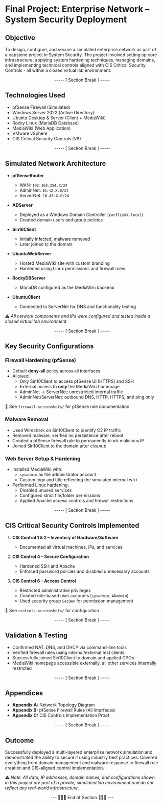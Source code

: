 # Final Project: Enterprise Network – System Security Deployment

## Objective
To design, configure, and secure a simulated enterprise network as part of a capstone project in System Security. The project involved setting up core infrastructure, applying system hardening techniques, managing domains, and implementing technical controls aligned with CIS Critical Security Controls - all within a closed virtual lab environment.

<div align="center">

----- [ Section Break ] -----

</div>

## Technologies Used
- pfSense Firewall (Simulated)
- Windows Server 2022 (Active Directory)
- Ubuntu Desktop & Server (Client + MediaWiki)
- Rocky Linux (MariaDB Database)
- MediaWiki (Web Application)
- VMware vSphere
- CIS Critical Security Controls (V8)

<div align="center">

----- [ Section Break ] -----

</div>

## Simulated Network Architecture

- **pfSenseRouter**  
  - WAN: `192.168.254.X/24`  
  - AdminNet: `10.42.X.0/24`  
  - ServerNet: `10.43.X.0/24`  

- **ADServer**  
  - Deployed as a Windows Domain Controller (`catflixXX.local`)  
  - Created domain users and group policies  

- **Sin10Client**  
  - Initially infected, malware removed  
  - Later joined to the domain  

- **UbuntuWebServer**  
  - Hosted MediaWiki site with custom branding  
  - Hardened using Linux permissions and firewall rules  

- **RockyDBServer**  
  - MariaDB configured as the MediaWiki backend  

- **UbuntuClient**  
  - Connected to ServerNet for DNS and functionality testing  

⚠️ _All network components and IPs were configured and tested inside a closed virtual lab environment._

<div align="center">

----- [ Section Break ] -----

</div>

## Key Security Configurations

### Firewall Hardening (pfSense)
- Default **deny-all** policy across all interfaces
- Allowed:
  - Only Sin10Client to access pfSense UI (HTTPS) and SSH
  - External access to **only** the MediaWiki homepage
  - AdminNet → ServerNet: unrestricted internal traffic
  - AdminNet/ServerNet: outbound DNS, HTTP, HTTPS, and ping only

📸 See `firewall-screenshots/` for pfSense rule documentation

### Malware Removal
- Used Wireshark on Sin10Client to identify C2 IP traffic
- Removed malware, verified no persistence after reboot
- Created a pfSense firewall rule to permanently block malicious IP
- Joined Sin10Client to the domain after cleanup

### Web Server Setup & Hardening
- Installed MediaWiki with:
  - `sysadmin` as the administrator account
  - Custom logo and title reflecting the simulated internal wiki
- Performed Linux hardening:
  - Disabled unused services
  - Configured strict file/folder permissions
  - Applied Apache access controls and firewall restrictions

<div align="center">

----- [ Section Break ] -----

</div>

## CIS Critical Security Controls Implemented

1. **CIS Control 1 & 2 – Inventory of Hardware/Software**
   - Documented all virtual machines, IPs, and services

2. **CIS Control 4 – Secure Configuration**
   - Hardened SSH and Apache
   - Enforced password policies and disabled unnecessary accounts

3. **CIS Control 6 – Access Control**
   - Restricted administrative privileges
   - Created role-based user accounts (`sysadmin`, `ADadmin`)
   - Used security group `SecDev` for permission management

📸 See `controls-screenshots/` for configuration

<div align="center">

----- [ Section Break ] -----

</div>

## Validation & Testing
- Confirmed NAT, DNS, and DHCP via command-line tools
- Verified firewall rules using internal/external test clients
- Successfully joined Sin10Client to domain and applied GPOs
- MediaWiki homepage accessible externally, all other services internally restricted

<div align="center">

----- [ Section Break ] -----

</div>

## Appendices
- **Appendix A:** Network Topology Diagram  
- **Appendix B:** pfSense Firewall Rules (All Interfaces)  
- **Appendix C:** CIS Controls Implementation Proof

<div align="center">

----- [ Section Break ] -----

</div>

## Outcome
Successfully deployed a multi-layered enterprise network simulation and demonstrated the ability to secure it using industry best practices. Covered everything from domain management and malware response to firewall rule creation and CIS-aligned control implementation.

⚠️ _Note: All data, IP addresses, domain names, and configurations shown in this project are part of a private, simulated lab environment and do not reflect any real-world infrastructure._

<div align="center">

--- 🔹🔹🔹 End of Section 🔹🔹🔹 ---

</div>

